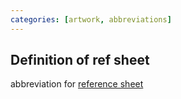 ```yaml
---
categories: [artwork, abbreviations]
---
```

## Definition of ref sheet

abbreviation for [reference sheet](./reference%20sheet)
